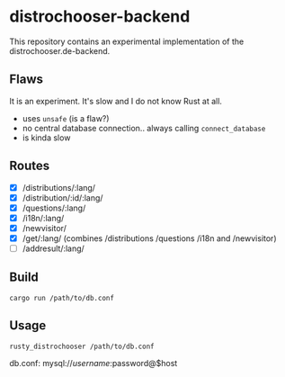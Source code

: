 # distrochooser-backend

This repository contains an experimental implementation of the distrochooser.de-backend. 

## Flaws

It is an experiment. It's slow and I do not know Rust at all.

- uses `unsafe` (is a flaw?)
- no central database connection.. always calling `connect_database`
- is kinda slow

## Routes

- [x] /distributions/:lang/
- [x] /distribution/:id/:lang/
- [x] /questions/:lang/
- [x] /i18n/:lang/
- [x] /newvisitor/
- [x] /get/:lang/ (combines /distributions /questions /i18n and /newvisitor)
- [ ] /addresult/:lang/

## Build

`cargo run /path/to/db.conf`

## Usage

`rusty_distrochooser /path/to/db.conf`

db.conf:
mysql://$username:$password@$host
